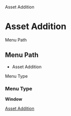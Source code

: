 
Asset Addition
# Asset Addition



Menu Path
## Menu Path



- Asset Addition

Menu Type
### Menu Type

**Window**


[Asset Addition](../../functional-guide/window/window-asset-addition.md)
